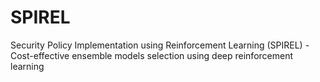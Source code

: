 # SPIREL
Security Policy Implementation using Reinforcement Learning (SPIREL) - Cost-effective ensemble models selection using deep reinforcement learning
